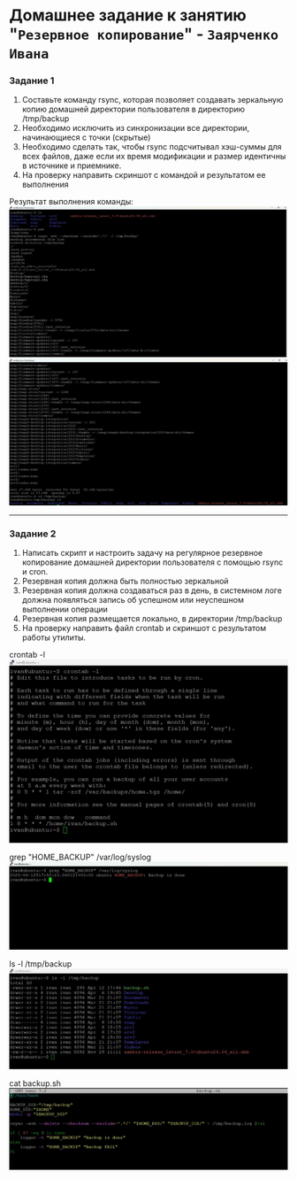 # Домашнее задание к занятию "`Резервное копирование`" - `Заярченко Ивана`


### Задание 1

1. Составьте команду rsync, которая позволяет создавать зеркальную копию домашней директории пользователя в директорию /tmp/backup
2. Необходимо исключить из синхронизации все директории, начинающиеся с точки (скрытые)
3. Необходимо сделать так, чтобы rsync подсчитывал хэш-суммы для всех файлов, даже если их время модификации и размер идентичны в источнике и приемнике.
4. На проверку направить скриншот с командой и результатом ее выполнения
   
Результат выполнения команды:  
![rsync1](https://github.com/vonoid/backup/blob/881f8ca6cb73661cebee7449af2e421f5512a2b5/img/11.jpg)
![rsync2](https://github.com/vonoid/backup/blob/881f8ca6cb73661cebee7449af2e421f5512a2b5/img/12.jpg)


---

### Задание 2

1. Написать скрипт и настроить задачу на регулярное резервное копирование домашней директории пользователя с помощью rsync и cron.
2. Резервная копия должна быть полностью зеркальной
3. Резервная копия должна создаваться раз в день, в системном логе должна появляться запись об успешном или неуспешном выполнении операции
4. Резервная копия размещается локально, в директории /tmp/backup
5. На проверку направить файл crontab и скриншот с результатом работы утилиты.

crontab -l
![rsync3](https://github.com/vonoid/backup/blob/881f8ca6cb73661cebee7449af2e421f5512a2b5/img/21.jpg)

grep "HOME_BACKUP" /var/log/syslog
![rsync4](https://github.com/vonoid/backup/blob/881f8ca6cb73661cebee7449af2e421f5512a2b5/img/22.jpg)

ls -l /tmp/backup
![rsync6](https://github.com/vonoid/backup/blob/881f8ca6cb73661cebee7449af2e421f5512a2b5/img/23.jpg)

cat backup.sh
![backup.sh](https://github.com/vonoid/backup/blob/e25ba5b1950fca3bb70f234966938279d9c3b26b/img/24.jpg)


